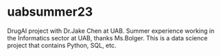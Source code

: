 # uabsummer23
DrugAI project with Dr.Jake Chen at UAB. Summer experience working in the Informatics sector at UAB, thanks Ms.Bolger. This is a data science project that contains Python, SQL, etc.
